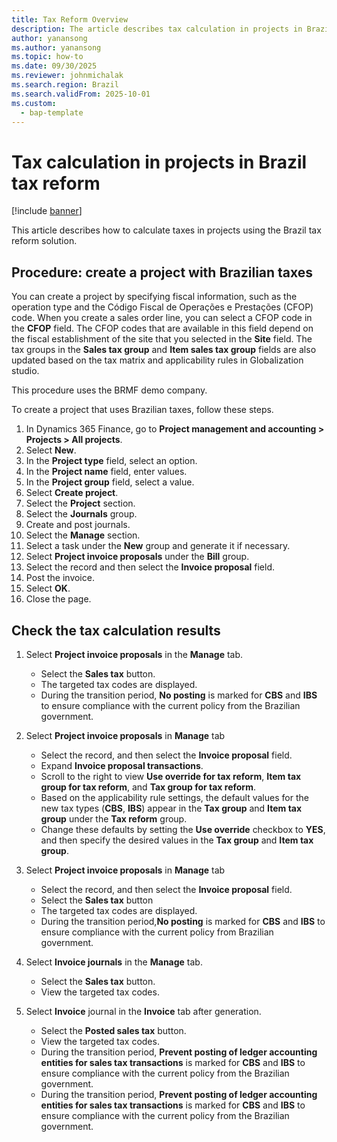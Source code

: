 ```yaml
---
title: Tax Reform Overview
description: The article describes tax calculation in projects in Brazil tax reform solution
author: yanansong
ms.author: yanansong
ms.topic: how-to
ms.date: 09/30/2025
ms.reviewer: johnmichalak
ms.search.region: Brazil
ms.search.validFrom: 2025-10-01
ms.custom: 
  - bap-template
---
```


# Tax calculation in projects in Brazil tax reform

[!include [banner](../../includes/banner.md)]

This article describes how to calculate taxes in projects using the Brazil tax reform solution.

## Procedure: create a project with Brazilian taxes

You can create a project by specifying fiscal information, such as the operation type and the Código Fiscal de Operações e Prestações (CFOP) code. When you create a sales order line, you can select a CFOP code in the **CFOP** field. The CFOP codes that are available in this field depend on the fiscal establishment of the site that you selected in the **Site** field. The tax groups in the **Sales tax group** and **Item sales tax group** fields are also updated based on the tax matrix and applicability rules in Globalization studio. 

This procedure uses the BRMF demo company.

To create a project that uses Brazilian taxes, follow these steps.

1. In Dynamics 365 Finance, go to **Project management and accounting > Projects > All projects**.
1. Select **New**.
1. In the **Project type** field, select an option.
1. In the **Project name** field, enter values.
1. In the **Project group** field, select a value.
1. Select **Create project**.
1. Select the **Project** section.
1. Select the **Journals** group.
1. Create and post journals.
1. Select the **Manage** section.
1. Select a task under the **New** group and generate it if necessary.
1. Select **Project invoice proposals** under the **Bill** group.
1. Select the record and then select the **Invoice proposal** field.
1. Post the invoice.
1. Select **OK**.
1. Close the page.

## Check the tax calculation results

1. Select **Project invoice proposals** in the **Manage** tab.
   - Select the **Sales tax** button.
   - The targeted tax codes are displayed. 
   - During the transition period, **No posting** is marked for **CBS** and **IBS** to ensure compliance with the current policy from the Brazilian government.

1. Select **Project invoice proposals** in **Manage** tab
   - Select the record, and then select the **Invoice proposal** field.
   - Expand **Invoice proposal transactions**.
   - Scroll to the right to view **Use override for tax reform**, **Item tax group for tax reform**, and **Tax group for tax reform**.
   - Based on the applicability rule settings, the default values for the new tax types (**CBS**, **IBS**) appear in the **Tax group** and **Item tax group** under the **Tax reform** group.
   - Change these defaults by setting the **Use override** checkbox to **YES**, and then specify the desired values in the **Tax group** and **Item tax group**.
    
1. Select **Project invoice proposals** in **Manage** tab
   - Select the record, and then select the **Invoice proposal** field.
   - Select the **Sales tax** button
   - The targeted tax codes are displayed. 
   - During the transition period,**No posting** is marked for **CBS** and **IBS** to ensure compliance with the current policy from Brazilian government.
 
1. Select **Invoice journals** in the **Manage** tab.
   - Select the **Sales tax** button.
   - View the targeted tax codes.
   
1. Select **Invoice** journal in the **Invoice** tab after generation.
   - Select the **Posted sales tax** button.
   - View the targeted tax codes.
   - During the transition period, **Prevent posting of ledger accounting entities for sales tax transactions** is marked for **CBS** and **IBS** to ensure compliance with the current policy from the Brazilian government.
   - During the transition period, **Prevent posting of ledger accounting entities for sales tax transactions** is marked for **CBS** and **IBS** to ensure compliance with the current policy from the Brazilian government.
   
